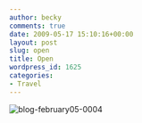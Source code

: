 ```yaml
---
author: becky
comments: true
date: 2009-05-17 15:10:16+00:00
layout: post
slug: open
title: Open
wordpress_id: 1625
categories:
- Travel
---
```


![blog-february05-0004](http://beta.beckyjenson.com/wp-content/uploads/2009/05/blog-february05-0004.jpg)
